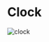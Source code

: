 # Clock
![clock](https://user-images.githubusercontent.com/94731936/149181633-f616fa9e-e66f-44ee-aad0-7a1b382bf57d.jpg)


